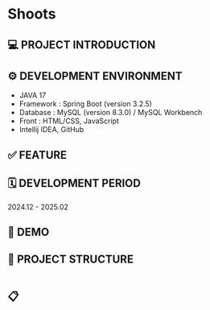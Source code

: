 # Shoots


## 💻 PROJECT INTRODUCTION


## ⚙️ DEVELOPMENT ENVIRONMENT
- JAVA 17
- Framework : Spring Boot (version 3.2.5)
- Database : MySQL (version 8.3.0) / MySQL Workbench 
- Front : HTML/CSS, JavaScript
- Intellij IDEA, GitHub

## ✅ FEATURE


## 🗓️ DEVELOPMENT PERIOD
2024.12 - 2025.02

## 📑 DEMO

## 📂 PROJECT STRUCTURE
```

```

## 📋 
